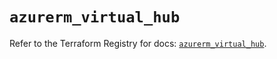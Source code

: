 # `azurerm_virtual_hub`

Refer to the Terraform Registry for docs: [`azurerm_virtual_hub`](https://registry.terraform.io/providers/hashicorp/azurerm/3.89.0/docs/resources/virtual_hub).
